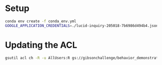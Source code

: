 # Setup

```bash
conda env create -f conda_env.yml
GOOGLE_APPLICATION_CREDENTIALS=./lucid-inquiry-205018-7b6986d494b4.json python generate_demo_page.py
```

# Updating the ACL
```bash
gsutil acl ch -R -u AllUsers:R gs://gibsonchallenge/behavior_demonstrations
```
